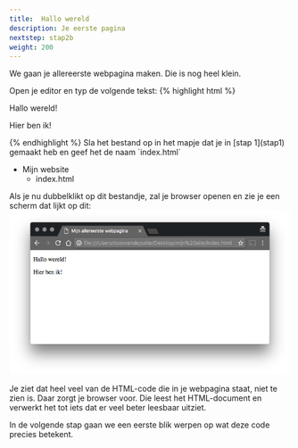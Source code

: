 ```yaml
---
title:  Hallo wereld
description: Je eerste pagina
nextstep: stap2b
weight: 200
---
```

We gaan je allereerste webpagina maken. Die is nog heel klein.

Open je editor en typ de volgende tekst:
{% highlight html %}<!doctype html>
<html>
    <head>
    <title>Mijn allereerste webpagina</title>
    </head>
    <body>
        <p>Hallo wereld!</p>
        <p>Hier ben ik!</p>
    </body>
</html>{% endhighlight %}
Sla het bestand op in het mapje dat je in [stap 1](stap1) gemaakt heb en geef het de naam `index.html`

<ul class="folderlist">
    <li class="folder">Mijn website
        <ul>
            <li class="file selected">index.html</li>
        </ul>
    </li>
</ul>

Als je nu dubbelklikt op dit bestandje, zal je browser openen en zie je een scherm dat lijkt op dit:
![Screenshot van een browser](/images/browser_helloworld.png)

Je ziet dat heel veel van de HTML-code die in je webpagina staat, niet te zien is. Daar zorgt je browser voor. Die leest het HTML-document en verwerkt het tot iets dat er veel beter leesbaar uitziet.

In de volgende stap gaan we een eerste blik werpen op wat deze code precies betekent.
